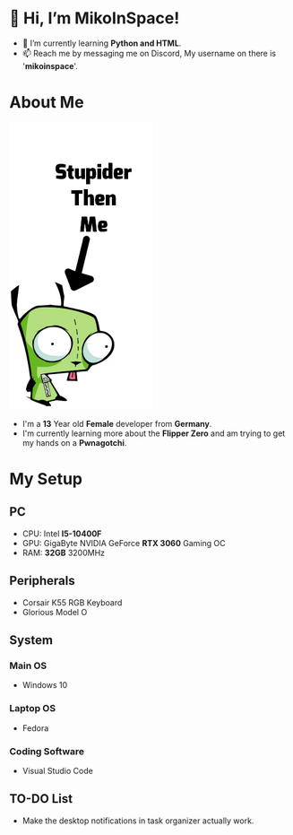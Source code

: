 # 👋 Hi, I’m MikoInSpace!
- 🌱 I’m currently learning __Python and HTML__.
- 📫 Reach me by messaging me on Discord, My username on there is '**mikoinspace**'.

# About Me
![alt text](https://github.com/MikoInSpace/MikoInSpace/blob/main/stupid.png?raw=true)
- I'm a **13** Year old __Female__ developer from __Germany__.
- I'm currently learning more about the __Flipper Zero__ and am trying to get my hands on a __Pwnagotchi__.

# My Setup
## PC
- CPU: Intel __I5-10400F__
- GPU: GigaByte NVIDIA GeForce __RTX 3060__ Gaming OC
- RAM: __32GB__ 3200MHz

## Peripherals
- Corsair K55 RGB Keyboard
- Glorious Model O

## System
### Main OS
- Windows 10
### Laptop OS
- Fedora
### Coding Software
- Visual Studio Code

## TO-DO List
- Make the desktop notifications in task organizer actually work.

  
